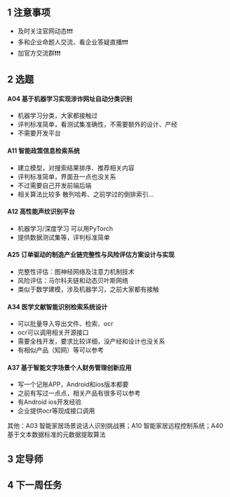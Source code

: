## 1 注意事项

- 及时关注官网动态❗❗❗
- 多和企业命题人交流、看企业答疑直播❗❗❗
- 加官方交流群❗❗❗

## 2 选题

#### A04 基于机器学习实现涉诈网址自动分类识别  

- 机器学习分类，大家都接触过
- 评判标准简单，看测试集准确性，不需要额外的设计、产经
- 不需要开发平台

#### A11 智能政策信息检索系统  

- 建立模型，对搜索结果排序、推荐相关内容
- 评判标准简单，界面丑一点也没关系
- 不过需要自己开发前端后端
- 相关算法比较多 散列哈希、之前学过的倒排索引...

#### A12 高性能声纹识别平台  

- 机器学习/深度学习  可以用PyTorch 
- 提供数据测试集等，评判标准简单

#### A25 订单驱动的制造产业链完整性与风险评估方案设计与实现  

- 完整性评估：图神经网络及注意力机制技术
- 风险评估：马尔科夫链和动态贝叶斯网络  
- 类似于数学建模，涉及机器学习，之前大家都有接触

#### A34 医学文献智能识别检索系统设计  

- 可以批量导入导出文件、检索、ocr
- ocr可以调用相关开源接口
- 需要全栈开发，要求比较详细，没产经和设计也没关系
- 有相似产品（知网）等可以参考

#### A37 基于智能文字场景个人财务管理创新应用  

- 写一个记账APP，Android和ios版本都要
- 之前有写过一点点，相关产品有很多可以参考
- 有Android ios开发经验
- 企业提供ocr等现成接口调用  

其他：A03 智能家居场景说话人识别挑战赛；A10 智能家居远程控制系统；A40 基于文本数据标准的元数据提取算法



## 3 定导师



## 4 下一周任务
